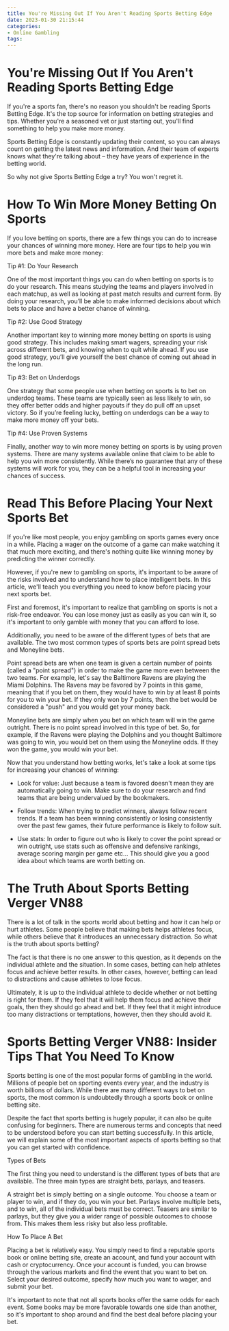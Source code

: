```yaml
---
title: You're Missing Out If You Aren't Reading Sports Betting Edge 
date: 2023-01-30 21:15:44
categories:
- Online Gambling
tags:
---
```



#  You're Missing Out If You Aren't Reading Sports Betting Edge 

If you're a sports fan, there's no reason you shouldn't be reading Sports Betting Edge. It's the top source for information on betting strategies and tips. Whether you're a seasoned vet or just starting out, you'll find something to help you make more money.

Sports Betting Edge is constantly updating their content, so you can always count on getting the latest news and information. And their team of experts knows what they're talking about – they have years of experience in the betting world.

So why not give Sports Betting Edge a try? You won't regret it.

#  How To Win More Money Betting On Sports 

If you love betting on sports, there are a few things you can do to increase your chances of winning more money. Here are four tips to help you win more bets and make more money:

Tip #1: Do Your Research

One of the most important things you can do when betting on sports is to do your research. This means studying the teams and players involved in each matchup, as well as looking at past match results and current form. By doing your research, you’ll be able to make informed decisions about which bets to place and have a better chance of winning.

Tip #2: Use Good Strategy

Another important key to winning more money betting on sports is using good strategy. This includes making smart wagers, spreading your risk across different bets, and knowing when to quit while ahead. If you use good strategy, you’ll give yourself the best chance of coming out ahead in the long run.

Tip #3: Bet on Underdogs

One strategy that some people use when betting on sports is to bet on underdog teams. These teams are typically seen as less likely to win, so they offer better odds and higher payouts if they do pull off an upset victory. So if you’re feeling lucky, betting on underdogs can be a way to make more money off your bets.

Tip #4: Use Proven Systems

Finally, another way to win more money betting on sports is by using proven systems. There are many systems available online that claim to be able to help you win more consistently. While there’s no guarantee that any of these systems will work for you, they can be a helpful tool in increasing your chances of success.

#  Read This Before Placing Your Next Sports Bet 

If you're like most people, you enjoy gambling on sports games every once in a while. Placing a wager on the outcome of a game can make watching it that much more exciting, and there's nothing quite like winning money by predicting the winner correctly.

However, if you're new to gambling on sports, it's important to be aware of the risks involved and to understand how to place intelligent bets. In this article, we'll teach you everything you need to know before placing your next sports bet.

First and foremost, it's important to realize that gambling on sports is not a risk-free endeavor. You can lose money just as easily as you can win it, so it's important to only gamble with money that you can afford to lose.

Additionally, you need to be aware of the different types of bets that are available. The two most common types of sports bets are point spread bets and Moneyline bets.

Point spread bets are when one team is given a certain number of points (called a "point spread") in order to make the game more even between the two teams. For example, let's say the Baltimore Ravens are playing the Miami Dolphins. The Ravens may be favored by 7 points in this game, meaning that if you bet on them, they would have to win by at least 8 points for you to win your bet. If they only won by 7 points, then the bet would be considered a "push" and you would get your money back.

Moneyline bets are simply when you bet on which team will win the game outright. There is no point spread involved in this type of bet. So, for example, if the Ravens were playing the Dolphins and you thought Baltimore was going to win, you would bet on them using the Moneyline odds. If they won the game, you would win your bet.

Now that you understand how betting works, let's take a look at some tips for increasing your chances of winning:

- Look for value: Just because a team is favored doesn't mean they are automatically going to win. Make sure to do your research and find teams that are being undervalued by the bookmakers.

- Follow trends: When trying to predict winners, always follow recent trends. If a team has been winning consistently or losing consistently over the past few games, their future performance is likely to follow suit.

- Use stats: In order to figure out who is likely to cover the point spread or win outright, use stats such as offensive and defensive rankings, average scoring margin per game etc...
This should give you a good idea about which teams are worth betting on.

#  The Truth About Sports Betting Verger VN88 

There is a lot of talk in the sports world about betting and how it can help or hurt athletes. Some people believe that making bets helps athletes focus, while others believe that it introduces an unnecessary distraction. So what is the truth about sports betting?

The fact is that there is no one answer to this question, as it depends on the individual athlete and the situation. In some cases, betting can help athletes focus and achieve better results. In other cases, however, betting can lead to distractions and cause athletes to lose focus.

Ultimately, it is up to the individual athlete to decide whether or not betting is right for them. If they feel that it will help them focus and achieve their goals, then they should go ahead and bet. If they feel that it might introduce too many distractions or temptations, however, then they should avoid it.

# Sports Betting Verger VN88: Insider Tips That You Need To Know

Sports betting is one of the most popular forms of gambling in the world. Millions of people bet on sporting events every year, and the industry is worth billions of dollars. While there are many different ways to bet on sports, the most common is undoubtedly through a sports book or online betting site.

Despite the fact that sports betting is hugely popular, it can also be quite confusing for beginners. There are numerous terms and concepts that need to be understood before you can start betting successfully. In this article, we will explain some of the most important aspects of sports betting so that you can get started with confidence.

Types of Bets

The first thing you need to understand is the different types of bets that are available. The three main types are straight bets, parlays, and teasers.

A straight bet is simply betting on a single outcome. You choose a team or player to win, and if they do, you win your bet. Parlays involve multiple bets, and to win, all of the individual bets must be correct. Teasers are similar to parlays, but they give you a wider range of possible outcomes to choose from. This makes them less risky but also less profitable.

How To Place A Bet

Placing a bet is relatively easy. You simply need to find a reputable sports book or online betting site, create an account, and fund your account with cash or cryptocurrency. Once your account is funded, you can browse through the various markets and find the event that you want to bet on. Select your desired outcome, specify how much you want to wager, and submit your bet.

It's important to note that not all sports books offer the same odds for each event. Some books may be more favorable towards one side than another, so it's important to shop around and find the best deal before placing your bet.
